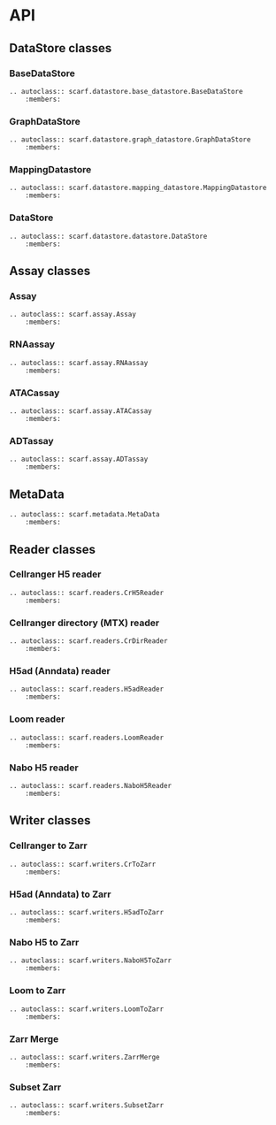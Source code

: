 # API

## DataStore classes

### BaseDataStore
```{eval-rst}
.. autoclass:: scarf.datastore.base_datastore.BaseDataStore
    :members:
```

### GraphDataStore
```{eval-rst}
.. autoclass:: scarf.datastore.graph_datastore.GraphDataStore
    :members:
```

### MappingDatastore
```{eval-rst}
.. autoclass:: scarf.datastore.mapping_datastore.MappingDatastore
    :members:
```

### DataStore
```{eval-rst}
.. autoclass:: scarf.datastore.datastore.DataStore
    :members:
```

## Assay classes

### Assay
```{eval-rst}
.. autoclass:: scarf.assay.Assay
    :members:
```

### RNAassay
```{eval-rst}
.. autoclass:: scarf.assay.RNAassay
    :members:
```

### ATACassay
```{eval-rst}
.. autoclass:: scarf.assay.ATACassay
    :members:
```

### ADTassay
```{eval-rst}
.. autoclass:: scarf.assay.ADTassay
    :members:
```

## MetaData
```{eval-rst}
.. autoclass:: scarf.metadata.MetaData
    :members:
```

## Reader classes

### Cellranger H5 reader
```{eval-rst}
.. autoclass:: scarf.readers.CrH5Reader
    :members:
```

### Cellranger directory (MTX) reader
```{eval-rst}
.. autoclass:: scarf.readers.CrDirReader
    :members:
```

### H5ad (Anndata) reader
```{eval-rst}
.. autoclass:: scarf.readers.H5adReader
    :members:
```

### Loom reader
```{eval-rst}
.. autoclass:: scarf.readers.LoomReader
    :members:
```

### Nabo H5 reader
```{eval-rst}
.. autoclass:: scarf.readers.NaboH5Reader
    :members:
```

## Writer classes

### Cellranger to Zarr
```{eval-rst}
.. autoclass:: scarf.writers.CrToZarr
    :members:
```

### H5ad (Anndata) to Zarr
```{eval-rst}
.. autoclass:: scarf.writers.H5adToZarr
    :members:
```

### Nabo H5 to Zarr
```{eval-rst}
.. autoclass:: scarf.writers.NaboH5ToZarr
    :members:
```

### Loom to Zarr
```{eval-rst}
.. autoclass:: scarf.writers.LoomToZarr
    :members:
```

### Zarr Merge
```{eval-rst}
.. autoclass:: scarf.writers.ZarrMerge
    :members:
```

### Subset Zarr
```{eval-rst}
.. autoclass:: scarf.writers.SubsetZarr
    :members:
```
